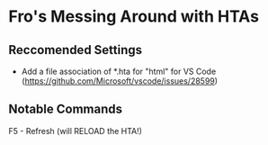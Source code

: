 Fro's Messing Around with HTAs
==============================

Reccomended Settings
--------------------
- Add a file association of *.hta for "html" for VS Code (https://github.com/Microsoft/vscode/issues/28599)

Notable Commands
----------------
F5 - Refresh (will RELOAD the HTA!)